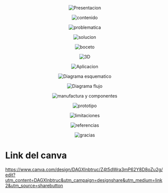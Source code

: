 <p align="center">
  <img src="https://github.com/Arbandu/Fundbio/blob/9279bee383e1ffa3688cd23e38573ac22d756967/Imagenes/caratula.png" alt="Presentacion">
</p>  

<p align="center">
  <img src="https://github.com/Arbandu/Fundbio/blob/6706b344a8aee9c13f91f1646fa16e79a81fecf3/Imagenes/contenido%20nuevo.png" alt="contenido">
</p>  

<p align="center">
  <img src="https://github.com/Arbandu/Fundbio/blob/36e2f750797762326ef08a63717e699614ad3073/Imagenes/problematica.png" alt="problematica">
</p>  

<p align="center">
  <img src="https://github.com/Arbandu/Fundbio/blob/d6a4d2e13c32c89db8aa542abe00ce862139407a/Imagenes/solucion.png" alt="solucion">
</p>  

<p align="center">
  <img src="https://github.com/Arbandu/Fundbio/blob/9279bee383e1ffa3688cd23e38573ac22d756967/Imagenes/caratula.png" alt="boceto">
</p>  

<p align="center">
  <img src="https://github.com/Arbandu/Fundbio/blob/18ee1ba97ff5d0fc78b66675104a8367362bc067/Imagenes/planos%20y%203D.png" alt="3D">
</p>  

<p align="center">
  <img src="https://github.com/Arbandu/Fundbio/blob/19c1d568fead9cffea7debee1da6fc9ae1e06940/Imagenes/aplicativo.png" alt="Aplicacion">
</p>  

<p align="center">
  <img src="https://github.com/Arbandu/Fundbio/blob/b1e2c6c4a30eb044164f63f602202025a33fa946/Imagenes/diagrama%20esquematico.png" alt="Diagrama esquematico">
</p>  

<p align="center">
  <img src="https://github.com/Arbandu/Fundbio/blob/35f86dd8cc46813d47f5eadc7bc19f9d78ee0ce5/Imagenes/diagrama%20flujo.png" alt="Diagrama flujo">
</p>  

<p align="center">
  <img src="https://github.com/Arbandu/Fundbio/blob/31628849b34fd75b7adab09ed5a5e5e55f20ca6a/Imagenes/Manufactura%20y%20componentes.png" alt="manufactura y componentes">
</p>  

<p align="center">
  <img src="https://github.com/Arbandu/Fundbio/blob/9279bee383e1ffa3688cd23e38573ac22d756967/Imagenes/caratula.png" alt="prototipo">
</p>  

<p align="center">
  <img src="https://github.com/Arbandu/Fundbio/blob/e96f75aa0955352dd4d560ed72940d60d899475b/Imagenes/limitaciones.png" alt="limitaciones">
</p>  

<p align="center">
  <img src="https://github.com/Arbandu/Fundbio/blob/74b31ebfa7d4dd9cc86fc573f83e2efc18285bb1/Imagenes/referencia.png" alt="referencias">
</p>  


<p align="center">
  <img src="https://github.com/Arbandu/Fundbio/blob/ac425fe1b2e04f9e695ee8b479b05d198b5b3649/Imagenes/gracias%20h2.png" alt="gracias">
</p>  

# Link del canva
https://www.canva.com/design/DAGXlnbtruc/Z4t5dWra3mP62Y8D8oZu2g/edit?utm_content=DAGXlnbtruc&utm_campaign=designshare&utm_medium=link2&utm_source=sharebutton
